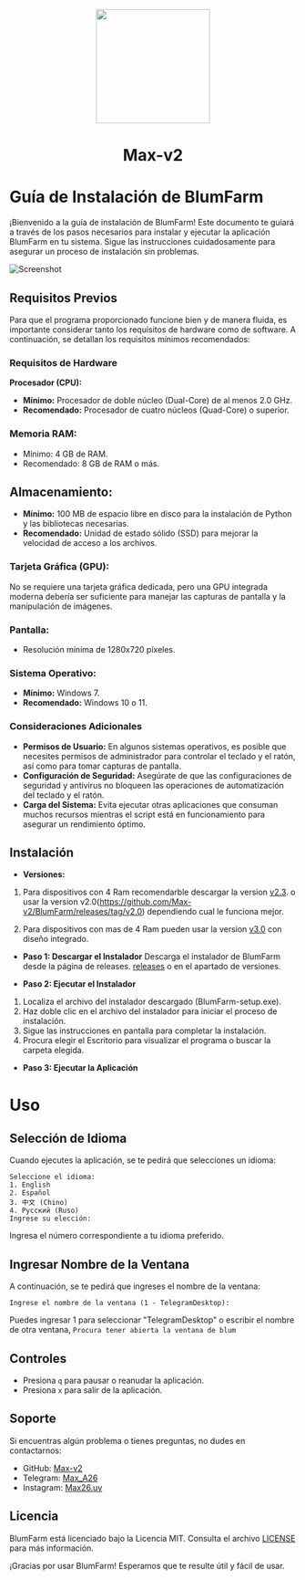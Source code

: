 
<p align="center">
  <img src="https://github.com/Max-v2/BlumFarm_v2.0/blob/main/Img/Logo.png" width="200"/>  <h1 align="center">Max-v2</h1>
</p>

# **Guía de Instalación de BlumFarm**
¡Bienvenido a la guía de instalación de BlumFarm! Este documento te guiará a través de los pasos necesarios para instalar y ejecutar la aplicación BlumFarm en tu sistema. Sigue las instrucciones cuidadosamente para asegurar un proceso de instalación sin problemas.

![Screenshot](https://github.com/Max-v2/BlumFarm_v2.0/blob/main/Img/Img.png)

## **Requisitos Previos**
Para que el programa proporcionado funcione bien y de manera fluida, es importante considerar tanto los requisitos de hardware como de software. A continuación, se detallan los requisitos mínimos recomendados:

### **Requisitos de Hardware**
**Procesador (CPU):** 
- **Mínimo:** Procesador de doble núcleo (Dual-Core) de al menos 2.0 GHz.
- **Recomendado:** Procesador de cuatro núcleos (Quad-Core) o superior.
  
### **Memoria RAM:**
- Mínimo: 4 GB de RAM.
- Recomendado: 8 GB de RAM o más.
  
## **Almacenamiento:** ##
- **Mínimo:** 100 MB de espacio libre en disco para la instalación de Python y las bibliotecas necesarias.
- **Recomendado:** Unidad de estado sólido (SSD) para mejorar la velocidad de acceso a los archivos.
  
### **Tarjeta Gráfica (GPU):**
No se requiere una tarjeta gráfica dedicada, pero una GPU integrada moderna debería ser suficiente para manejar las capturas de pantalla y la manipulación de imágenes.

### **Pantalla:**
- Resolución mínima de 1280x720 píxeles.

### **Sistema Operativo:**
- **Mínimo:** Windows 7.
- **Recomendado:** Windows 10 o 11.


### **Consideraciones Adicionales**
- **Permisos de Usuario:** En algunos sistemas operativos, es posible que necesites permisos de administrador para controlar el teclado y el ratón, así como para tomar capturas de pantalla.
- **Configuración de Seguridad:** Asegúrate de que las configuraciones de seguridad y antivirus no bloqueen las operaciones de automatización del teclado y el ratón.
- **Carga del Sistema:** Evita ejecutar otras aplicaciones que consuman muchos recursos mientras el script está en funcionamiento para asegurar un rendimiento óptimo.

## **Instalación**

- **Versiones:**
1. Para dispositivos con 4 Ram recomendarble descargar la version [v2.3](https://github.com/Max-v2/BlumFarm/releases/tag/v2.3). o usar la version v2.0(https://github.com/Max-v2/BlumFarm/releases/tag/v2.0) dependiendo cual le funciona mejor.

2. Para dispositivos con mas de 4 Ram pueden usar la version [v3.0](https://github.com/Max-v2/BlumFarm/releases/tag/v3.0) con diseño integrado. 

- **Paso 1: Descargar el Instalador**
Descarga el instalador de BlumFarm desde la página de releases. [releases](https://github.com/Max-v2/BlumFarm_v2.0/releases) o en el apartado de versiones.

- **Paso 2: Ejecutar el Instalador**

1. Localiza el archivo del instalador descargado (BlumFarm-setup.exe).
2. Haz doble clic en el archivo del instalador para iniciar el proceso de instalación.
3. Sigue las instrucciones en pantalla para completar la instalación. 
4. Procura elegir el Escritorio para visualizar el programa o buscar la carpeta elegida.

- **Paso 3: Ejecutar la Aplicación**

# **Uso**

## **Selección de Idioma**
Cuando ejecutes la aplicación, se te pedirá que selecciones un idioma:
```
Seleccione el idioma:
1. English
2. Español
3. 中文 (Chino)
4. Русский (Ruso)
Ingrese su elección:
```
Ingresa el número correspondiente a tu idioma preferido.

## **Ingresar Nombre de la Ventana**
A continuación, se te pedirá que ingreses el nombre de la ventana:
```
Ingrese el nombre de la ventana (1 - TelegramDesktop):
```
Puedes ingresar 1 para seleccionar "TelegramDesktop" o escribir el nombre de otra ventana, ```Procura tener abierta la ventana de blum ```

## **Controles**
- Presiona ```q``` para pausar o reanudar la aplicación.
- Presiona ```x``` para salir de la aplicación.
  
## **Soporte**
Si encuentras algún problema o tienes preguntas, no dudes en contactarnos:

- GitHub: [Max-v2](https://github.com/Max-v2)
- Telegram: [Max_A26](https://t.me/Max_A26)
- Instagram: [Max26.uy](https://www.instagram.com/Max26.uy )

## **Licencia**
BlumFarm está licenciado bajo la Licencia MIT. Consulta el archivo [LICENSE](https://github.com/Max-v2/BlumFarm_v2.0/blob/main/LICENSE) para más información.

¡Gracias por usar BlumFarm! Esperamos que te resulte útil y fácil de usar.
